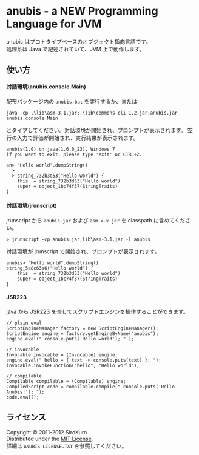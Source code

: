 anubis - a NEW Programming Language for JVM
===========================================
anubis はプロトタイプベースのオブジェクト指向言語です。  
処理系は Java で記述されていて、JVM 上で動作します。  

使い方
------

#### 対話環境(anubis.console.Main)
配布パッケージ内の `anubis.bat` を実行するか、または 

    java -cp .\lib\asm-3.1.jar;.\lib\commons-cli-1.2.jar;anubis.jar anubis.console.Main

とタイプしてください。対話環境が開始され、プロンプトが表示されます。
空行の入力で評価が開始され、実行結果が表示されます。

    anubis(1.0) on java(1.6.0_23), Windows 7
    if you want to exit, please type 'exit' or CTRL+Z.
    
    an> "Hello world".dumpString()
      > 
    --> string_732b3d53("Hello world") {
        this  = string_732b3d53("Hello world")
        super = object_1bc74f37(StringTraits)
    }

#### 対話環境(jrunscript)
jrunscript から `anubis.jar` および `asm-x.x.jar` を classpath に含めてください。

    > jrunscript -cp anubis.jar;lib\asm-3.1.jar -l anubis

対話環境が jrunscript で開始され、プロンプトが表示されます。

    anubis> "Hello world".dumpString()
    string_5a8c63a6("Hello world") {
        this  = string_732b3d53("Hello world")
        super = object_1bc74f37(StringTraits)
    }

#### JSR223
java から JSR223 を介してスクリプトエンジンを操作することができます。

    // plain eval
    ScriptEngineManager factory = new ScriptEngineManager();
    ScriptEngine engine = factory.getEngineByName("anubis");
    engine.eval(" console.puts('Hello world'); " );
    
    // invocable
    Invocable invocable = (Invocable) engine;
    engine.eval(" hello = { text -> console.puts(text) }; ");
    invocable.invokeFunction("hello", "Hello world");
    
    // compilable
    Compilable compilable = (Compilable) engine;
    CompiledScript code = compilable.compile(" console.puts('Hello Anubis!'); ");
    code.eval();

ライセンス
----------
Copyright &copy; 2011-2012 SiroKuro  
Distributed under the [MIT License][mit].  
詳細は `ANUBIS-LICENSE.TXT` を参照してください。  

[MIT]: http://www.opensource.org/licenses/mit-license.php

